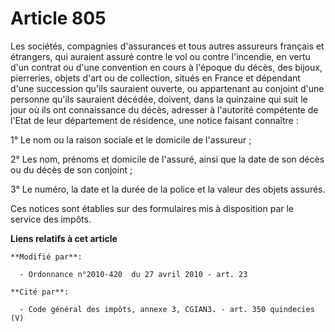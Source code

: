 # Article 805

Les sociétés, compagnies d'assurances et tous autres assureurs français et étrangers, qui auraient assuré contre le vol ou
contre l'incendie, en vertu d'un contrat ou d'une convention en cours à l'époque du décès, des bijoux, pierreries, objets
d'art ou de collection, situés en France et dépendant d'une succession qu'ils sauraient ouverte, ou appartenant au conjoint
d'une personne qu'ils sauraient décédée, doivent, dans la quinzaine qui suit le jour où ils ont connaissance du décès,
adresser à         l'autorité compétente de l'Etat de leur département de résidence, une notice faisant connaître : 

1° Le nom ou la raison sociale et le domicile de l'assureur ; 

2° Les nom, prénoms et domicile de l'assuré, ainsi que la date de son décès ou du décès de son conjoint ; 

3° Le numéro, la date et la durée de la police et la valeur des objets assurés. 

Ces notices sont établies sur des formulaires mis à disposition par le service des impôts.

**Liens relatifs à cet article**

	**Modifié par**:

	  - Ordonnance n°2010-420  du 27 avril 2010 - art. 23

	**Cité par**:

	  - Code général des impôts, annexe 3, CGIAN3. - art. 350 quindecies (V)
